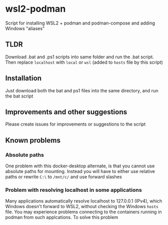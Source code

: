 # wsl2-podman
Script for installing WSL2 + podman and podman-compose and adding Windows "aliases"

## TLDR
Download .bat and .ps1 scripts into same folder and run the .bat script. Then replace `localhost` with `local` or `wsl` (added to `hosts` file by this script)


## Installation
Just download both the bat and ps1 files into the same directory, and run the bat script


## Improvements and other suggestions
Please create issues for improvements or suggestions to the script


## Known problems

### Absolute paths
One problem with this docker-desktop alternate, is that you cannot use absolute paths for mounting.
Instead you will have to either use relative paths or rewrite `C:\` to `/mnt/c/` and use forward slashes

### Problem with resolving localhost in some applications
Many applications automatically resolve localhost to 127.0.0.1 (IPv4), which Windows doesn't forward to WSL2, without checking the Windows `hosts` file.
You may experience problems connecting to the containers running in podman from such applcations.
To solve this problem

